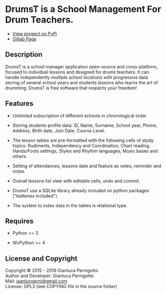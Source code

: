 # **DrumsT** is a School Management For Drum Teachers.   

* [View progect on PyPi](https://pypi.org/project/drumst/)
* [Gitlab Page](https://gitlab.com/jeanslack/drumst)

## Description

DrumsT is a school manager application open-source and
cross-platform, focused to individual lessons and designed
for drums teachers. It can handle independently multiple
school locations with progressive data storing of several
school years and students lessons who learns
the art of drumming.
DrumsT is free software that respects your freedom!

## Features

- Unlimited subscription of different schools in chronological order

- Storing students profile data: ID, Name, Surname, School year, Phone, 
Address, Birth date, Join Date, Course Level.

- The lesson tables are pre-formatted  with the following cells of study topics: 
Rudiments, Independency and Coordination, Chart reading, Hands/Foots settings, 
Styles and Rhythm languages, Music bases and others.

- Setting of attendances, lessons date and feature as votes, reminder and notes.

- Overall lessons list view with editable cells, undo and commit.

- DrumsT use a SQLite library already included on python packages ("batteries included")

- The system to index data in the tables is relational type.

## Requires

- Python >= 3  

- WxPython >= 4

## License and Copyright

Copyright © 2015 - 2019 Gianluca Pernigotto   
Author and Developer: Gianluca Pernigotto   
Mail: <jeanlucperni@gmail.com>   
License: GPL3 (see COPYING file in the source folder)
